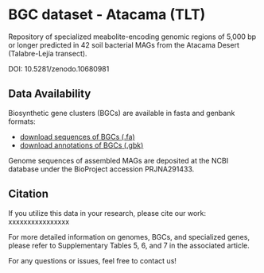 # BGC dataset - Atacama (TLT)

Repository of specialized meabolite-encoding genomic regions of 5,000 bp or longer predicted in 42 soil bacterial MAGs from the Atacama Desert (Talabre-Lejía transect).  

DOI: 10.5281/zenodo.10680981 

## Data Availability

Biosynthetic gene clusters (BGCs) are available in fasta and genbank formats:
- [download sequences of BGCs (.fa)](https://github.com/cmandreani/BGCdataset_AtacamaTLT/blob/main/BGCs_seqs_fastas.zip?raw=true)
- [download annotations of BGCs (.gbk)](https://github.com/cmandreani/BGCdataset_AtacamaTLT/blob/main/BGCs_annots_gbks.zip?raw=true)

Genome sequences of assembled MAGs are deposited at the NCBI database under the BioProject accession PRJNA291433.

## Citation

If you utilize this data in your research, please cite our work: xxxxxxxxxxxxxxxx  

For more detailed information on genomes, BGCs, and specialized genes, please refer to Supplementary Tables 5, 6, and 7 in the associated article.  

For any questions or issues, feel free to contact us!
